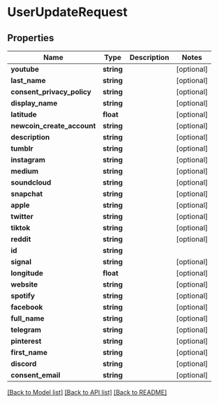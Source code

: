 # UserUpdateRequest

## Properties
Name | Type | Description | Notes
------------ | ------------- | ------------- | -------------
**youtube** | **string** |  | [optional] 
**last_name** | **string** |  | [optional] 
**consent_privacy_policy** | **string** |  | [optional] 
**display_name** | **string** |  | [optional] 
**latitude** | **float** |  | [optional] 
**newcoin_create_account** | **string** |  | [optional] 
**description** | **string** |  | [optional] 
**tumblr** | **string** |  | [optional] 
**instagram** | **string** |  | [optional] 
**medium** | **string** |  | [optional] 
**soundcloud** | **string** |  | [optional] 
**snapchat** | **string** |  | [optional] 
**apple** | **string** |  | [optional] 
**twitter** | **string** |  | [optional] 
**tiktok** | **string** |  | [optional] 
**reddit** | **string** |  | [optional] 
**id** | **string** |  | 
**signal** | **string** |  | [optional] 
**longitude** | **float** |  | [optional] 
**website** | **string** |  | [optional] 
**spotify** | **string** |  | [optional] 
**facebook** | **string** |  | [optional] 
**full_name** | **string** |  | [optional] 
**telegram** | **string** |  | [optional] 
**pinterest** | **string** |  | [optional] 
**first_name** | **string** |  | [optional] 
**discord** | **string** |  | [optional] 
**consent_email** | **string** |  | [optional] 

[[Back to Model list]](../README.md#documentation-for-models) [[Back to API list]](../README.md#documentation-for-api-endpoints) [[Back to README]](../README.md)


